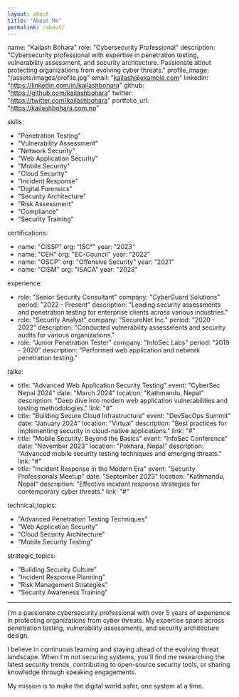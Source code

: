 ```yaml
---
layout: about
title: "About Me"
permalink: /about/
---
```


name: "Kailash Bohara"
role: "Cybersecurity Professional"
description: "Cybersecurity professional with expertise in penetration testing, vulnerability assessment, and security architecture. Passionate about protecting organizations from evolving cyber threats."
profile_image: "/assets/images/profile.jpg"
email: "kailash@example.com"
linkedin: "https://linkedin.com/in/kailashbohara"
github: "https://github.com/kailashbohara"
twitter: "https://twitter.com/kailashbohara"
portfolio_url: "https://kailashbohara.com.np"

skills:
  - "Penetration Testing"
  - "Vulnerability Assessment"
  - "Network Security"
  - "Web Application Security"
  - "Mobile Security"
  - "Cloud Security"
  - "Incident Response"
  - "Digital Forensics"
  - "Security Architecture"
  - "Risk Assessment"
  - "Compliance"
  - "Security Training"

certifications:
  - name: "CISSP"
    org: "ISC²"
    year: "2023"
  - name: "CEH"
    org: "EC-Council"
    year: "2022"
  - name: "OSCP"
    org: "Offensive Security"
    year: "2021"
  - name: "CISM"
    org: "ISACA"
    year: "2023"

experience:
  - role: "Senior Security Consultant"
    company: "CyberGuard Solutions"
    period: "2022 - Present"
    description: "Leading security assessments and penetration testing for enterprise clients across various industries."
  - role: "Security Analyst"
    company: "SecureNet Inc."
    period: "2020 - 2022"
    description: "Conducted vulnerability assessments and security audits for various organizations."
  - role: "Junior Penetration Tester"
    company: "InfoSec Labs"
    period: "2019 - 2020"
    description: "Performed web application and network penetration testing."

talks:
  - title: "Advanced Web Application Security Testing"
    event: "CyberSec Nepal 2024"
    date: "March 2024"
    location: "Kathmandu, Nepal"
    description: "Deep dive into modern web application vulnerabilities and testing methodologies."
    link: "#"
  - title: "Building Secure Cloud Infrastructure"
    event: "DevSecOps Summit"
    date: "January 2024"
    location: "Virtual"
    description: "Best practices for implementing security in cloud-native applications."
    link: "#"
  - title: "Mobile Security: Beyond the Basics"
    event: "InfoSec Conference"
    date: "November 2023"
    location: "Pokhara, Nepal"
    description: "Advanced mobile security testing techniques and emerging threats."
    link: "#"
  - title: "Incident Response in the Modern Era"
    event: "Security Professionals Meetup"
    date: "September 2023"
    location: "Kathmandu, Nepal"
    description: "Effective incident response strategies for contemporary cyber threats."
    link: "#"

technical_topics:
  - "Advanced Penetration Testing Techniques"
  - "Web Application Security"
  - "Cloud Security Architecture"
  - "Mobile Security Testing"

strategic_topics:
  - "Building Security Culture"
  - "Incident Response Planning"
  - "Risk Management Strategies"
  - "Security Awareness Training"
---

I'm a passionate cybersecurity professional with over 5 years of experience in protecting organizations from cyber threats. My expertise spans across penetration testing, vulnerability assessments, and security architecture design.

I believe in continuous learning and staying ahead of the evolving threat landscape. When I'm not securing systems, you'll find me researching the latest security trends, contributing to open-source security tools, or sharing knowledge through speaking engagements.

My mission is to make the digital world safer, one system at a time.
